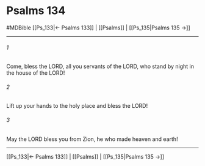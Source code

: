 # Psalms 134
#MDBible
[[Ps_133|← Psalms 133]] | [[Psalms]] | [[Ps_135|Psalms 135 →]]

***

###### 1 

Come, bless the LORD, all you servants of the LORD, who stand by night in the house of the LORD! 

###### 2 

Lift up your hands to the holy place and bless the LORD! 

###### 3 

May the LORD bless you from Zion, he who made heaven and earth! 

***

[[Ps_133|← Psalms 133]] | [[Psalms]] | [[Ps_135|Psalms 135 →]]
